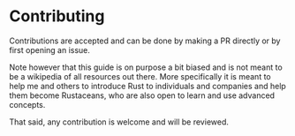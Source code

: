 # Contributing

Contributions are accepted and can be done by
making a PR directly or by first opening an issue.

Note however that this guide is on purpose a bit biased
and is not meant to be a wikipedia of all resources out there.
More specifically it is meant to help me and others to introduce
Rust to individuals and companies and help them become Rustaceans,
who are also open to learn and use advanced concepts.

That said, any contribution is welcome and will be reviewed.
